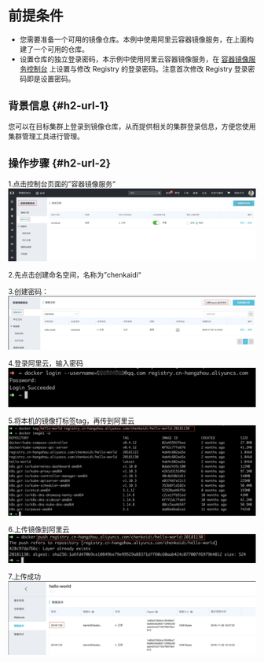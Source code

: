 # 前提条件

* 您需要准备一个可用的镜像仓库。本例中使用阿里云容器镜像服务，在上面构建了一个可用的仓库。
* 设置仓库的独立登录密码，本示例中使用阿里云容器镜像服务，在
  [容器镜像服务控制台](https://cr.console.aliyun.com/)
  上设置与修改 Registry 的登录密码。注意首次修改 Registry 登录密码即是设置密码。

## 背景信息 {#h2-url-1}

您可以在目标集群上登录到镜像仓库，从而提供相关的集群登录信息，方便您使用集群管理工具进行管理。

## 操作步骤 {#h2-url-2}

1.点击控制台页面的”容器镜像服务“![](/assets/Xnip2018-11-30_19-11-02.jpg)

2.先点击创建命名空间，名称为”chenkaidi“

3.创建密码：![](/assets/Xnip2018-11-30_19-16-28.jpg)

4.登录阿里云，输入密码![](/assets/Xnip2018-11-30_19-24-02.jpg)

5.将本机的镜像打标签tag，再传到阿里云![](/assets/Xnip2018-11-30_19-26-56.jpg)

6.上传镜像到阿里云![](/assets/Xnip2018-11-30_19-27-36.jpg)

7.上传成功![](/assets/Xnip2018-11-30_19-36-54.jpg)

